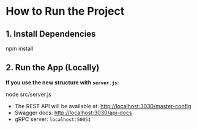 # How to Run the Project

## 1. **Install Dependencies**

npm install


## 2. **Run the App (Locally)**

**If you use the new structure with `server.js`:**

node src/server.js

- The REST API will be available at: [http://localhost:3030/master-config](http://localhost:3030/master-config)
- Swagger docs: [http://localhost:3030/api-docs](http://localhost:3030/api-docs)
- gRPC server: `localhost:50051`
